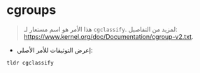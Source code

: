 # cgroups

> هذا الأمر هو اسم مستعار لـ `cgclassify`.
> لمزيد من التفاصيل: <https://www.kernel.org/doc/Documentation/cgroup-v2.txt>.

- إعرض التوثيقات للأمر الأصلي:

`tldr cgclassify`
